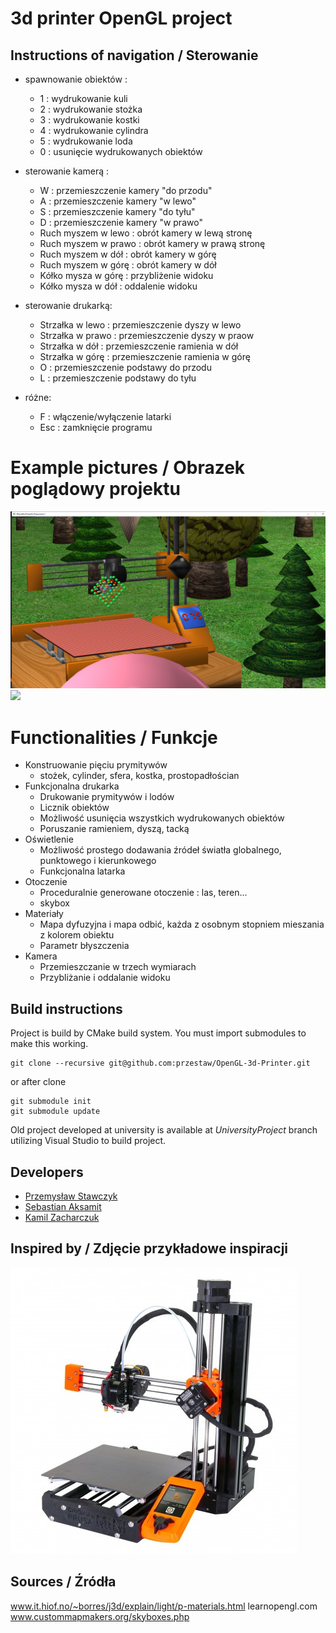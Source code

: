 # 3d printer OpenGL project

## Instructions of navigation / Sterowanie

- spawnowanie obiektów :
	- 1 : wydrukowanie kuli
	- 2 : wydrukowanie stożka
	- 3 : wydrukowanie kostki
	- 4 : wydrukowanie cylindra
	- 5 : wydrukowanie loda
	- 0 : usunięcie wydrukowanych obiektów

- sterowanie kamerą :
	- W : przemieszczenie kamery "do przodu"
	- A : przemieszczenie kamery "w lewo"
	- S : przemieszczenie kamery "do tyłu"
	- D : przemieszczenie kamery "w prawo"
	- Ruch myszem w lewo : obrót kamery w lewą stronę
	- Ruch myszem w prawo : obrót kamery w prawą stronę
	- Ruch myszem w dół : obrót kamery w górę
	- Ruch myszem w górę : obrót kamery w dół
	- Kółko mysza w górę : przybliżenie widoku
	- Kółko mysza w dół : oddalenie widoku

- sterowanie drukarką:
	- Strzałka w lewo : przemieszczenie dyszy w lewo
	- Strzałka w prawo : przemieszczenie dyszy w praow
	- Strzałka w dół : przemieszczenie ramienia w dół
	- Strzałka w górę : przemieszczenie ramienia w górę
	- O : przemieszczenie podstawy do przodu
	- L : przemieszczenie podstawy do tyłu

- różne:
	- F : włączenie/wyłączenie latarki
	- Esc : zamknięcie programu

# Example pictures / Obrazek poglądowy projektu

![](img/drukarka3d-serce.png)
![](img/drukarka3d-zrobiona.png)

# Functionalities / Funkcje

- Konstruowanie pięciu prymitywów
    - stożek, cylinder, sfera, kostka, prostopadłościan
- Funkcjonalna drukarka
    - Drukowanie prymitywów i lodów
    - Licznik obiektów
    - Możliwość usunięcia wszystkich wydrukowanych obiektów
    - Poruszanie ramieniem, dyszą, tacką
- Oświetlenie
    - Możliwość prostego dodawania źródeł światła globalnego, punktowego i kierunkowego
    - Funkcjonalna latarka
- Otoczenie
    - Proceduralnie generowane otoczenie : las, teren...
    - skybox
- Materiały
    - Mapa dyfuzyjna i mapa odbić, każda z osobnym stopniem mieszania z kolorem obiektu
    - Parametr błyszczenia
- Kamera
    - Przemieszczanie w trzech wymiarach
    - Przybliżanie i oddalanie widoku

## Build instructions

Project is build by CMake build system. You must import submodules to make this working.
```
git clone --recursive git@github.com:przestaw/OpenGL-3d-Printer.git
```
or after clone
```
git submodule init
git submodule update
```

Old project developed at university is available at *UniversityProject* branch utilizing Visual Studio to build project.

## Developers

* [Przemysław Stawczyk](https://github.com/przestaw)
* [Sebastian Aksamit](https://github.com/Temebe)
* [Kamil Zacharczuk](https://github.com/KamZet)

## Inspired by / Zdjęcie przykładowe inspiracji

![](img/prusi3.jpg)

## Sources / Źródła

www.it.hiof.no/~borres/j3d/explain/light/p-materials.html
learnopengl.com
www.custommapmakers.org/skyboxes.php
